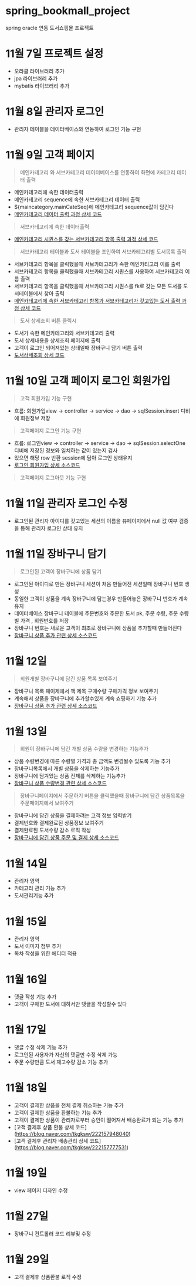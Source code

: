 # spring_bookmall_project
spring oracle 연동 도서쇼핑몰 프로젝트


# 11월 7일 프로젝트 설정 
- 오라클 라이브러리 추가
- jpa 라이브러리 추가
- mybatis 라이브러리 추가

# 11월 8일 관리자 로그인 
- 관리자 테이블을 데이터베이스와 연동하여 로그인 기능 구현

# 11월 9일 고객 페이지
> 메인카테고리 와 서브카테고리 데이터베이스를 연동하여 화면에 카테고리 데이터 출력
+ 메인카테고리에 속한 데이터출력
+ 메인카테고리 sequence에 속한 서브카테고리 데이터 출력
+ ${maincategory.mainCateSeq}에 메인카테고리 sequence값이 담긴다
+ [메인카테고리 데이터 출력 과정 상세 코드](https://blog.naver.com/tkgksw/222153608868)

> 서브카테고리에 속한 데이터출력
+ [메인카테고리 시퀀스를 갖는 서브카테고리 항목 출력 과정 상세 코드](https://blog.naver.com/tkgksw/222153644678)

> 서브카테고리 테이블과 도서 테이블을 조인하여 서브카테고리별 도서목록 출력
+ 서브카테고리 항목을 클릭했을때 서브카테고리가 속한 메인카티고리 이름 출력
+ 서브카테고리 항목을 클릭했을때 서브카테고리 시퀀스를 사용하여 서브카테고리 이름 출력
+ 서브카테고리 항목을 클릭했을때 서브카테고리 시퀀스를 fk로 갖는 모든 도서를 도서테이블에서 찾아 출력
+ [메인카테고리에 속한 서브카테고리 항목과 서브카테고리가 갖고있는 도서 출력 과정 상세 코드](https://blog.naver.com/tkgksw/222154365031)


> 도서 상세조회 버튼 클릭시 
- 도서가 속한 메인카테고리와 서브카테고리 출력
- 도서 상세내용을 상세조회 페이지에 출력
- 고객이 로그인 되어져있는 상태일때 장바구니 담기 버튼 출력
- [도서상세조회 상세 코드](https://blog.naver.com/tkgksw/222155328911)


# 11월 10일 고객 페이지 로그인 회원가입
> 고객 회원가입 기능 구현
+ 흐름: 회원가입view -> controller -> service -> dao -> sqlSession.insert 디비에 회원정보 저장

> 고객페이지 로그인 기능 구현
+ 흐름: 로그인view -> controller -> service -> dao -> sqlSession.selectOne 디비에 저장된 정보와 일치하는 값이 있는지 검사
+ 있으면 해당 row 반환 session에 담아 로그인 상태유지
+ [로그인 회원가입 상세 소스코드](https://blog.naver.com/tkgksw/222152191916)


> 고객페이지 로그아웃 기능 구현


# 11월 11일 관리자 로그인 수정
- 로그인된 관리자 아이디를 갖고있는 세션의 이름을 뷰페이지에서 null 값 여부 검증을 통해 관리자 로그인 상태 유지

# 11월 11일 장바구니 담기
> 로그인된 고객이 장바구니에 상품 담기
+ 로그인된 아이디로 만든 장바구니 세션이 처음 만들어진 세션일때 장바구니 번호 생성
+ 동일한 고객이 상품을 계속 장바구니에 담는경우 만들어놓은 장바구니 번호가 계속 유지
+ 데이터베이스 장바구니 테이블에 주문번호와 주문한 도서 pk, 주문 수량, 주문 수량별 가격 , 회원번호를 저장
+ 장바구니 번호는 새로운 고객이 최조로 장바구니에 상품을 추가할때 만들어진다
+ [장바구니 상품 추가 관련 상세 소스코드](https://blog.naver.com/tkgksw/222156590445)

# 11월 12일
> 회원개별 장바구니에 담긴 상품 목록 보여주기
+ 장바구니 목록 페이제에서 책 제목 구매수량 구매가격 정보 보여주기
+ 계속해서 상품을 장바구니에 추가할수있게 계속 쇼핑하기 기능 추가
+ [장바구니 상품 추가 관련 상세 소스코드](https://blog.naver.com/tkgksw/222156590445)


# 11월 13일
> 회원이 장바구니에 담긴 개별 상품 수량을 변경하는 기능추가
+ 상품 수량변경에 따른 수량별 가격과 총 금액도 변경될수 있도록 기능 추가
+ 장바구니목록에서 개별 상품을 삭제하는 기능추가
+ 장바구니에 담겨있는 상품 전체를 삭제하는 기능추가
+ [장바구니 상품 수량변경 관련 상세 소스코드](https://blog.naver.com/tkgksw/222156934276)

> 장바구니페이지에서 주문하기 버튼을 클릭했을때 장바구니에 담긴 상품목록을 주문페이지에서 보여주기
+ 장바구니에 담긴 상품을 결제하려는 고객 정보 입력받기
+ 결제번호와 결제완료된 상품정보 보여주기
+ 결제완료된 도서수량 감소 로직 작성
+ [장바구니에 담긴 상품 주문 및 결제 상세 소스코드](https://blog.naver.com/tkgksw/222157351260)

# 11월 14일
- 관리자 영역
- 카테고리 관리 기능 추가
- 도서관리기능 추가


# 11월 15일
- 관리자 영역
- 도서 이미지 첨부 추가
- 목차 작성을 위한 에디터 적용

# 11월 16일
- 댓글 작성 기능 추가
- 고객이 구매한 도서에 대하서만 댓글을 작성할수 있다

# 11월 17일
- 댓글 수정 삭제 기능 추가
- 로그인된 사용자가 자신의 댓글만 수정 삭제 가능
- 주문 수량만큼 도서 재고수량 감소 기능 추가

# 11월 18일
- 고객이 결제한 상품을 전체 결제 취소하는 기능 추가
- 고객이 결제한 상품을 환불하는 기능 추가
- 고객이 결제한 상품이 관리자로부터 승인이 떨어져서 배송완료가 되는 기능 추가
- [고객 결제후 상품 환불 상세 코드] (https://blog.naver.com/tkgksw/222157948040)
- [고객 결제후 관리자 배송관리 상세 코드] (https://blog.naver.com/tkgksw/222157777531)

# 11월 19일
- view 페이지 디자인 수정

# 11월 27일
- 장바구니 컨트롤러 코드 리뷰및 수정

# 11월 29일 
- 고객 결제후 상품환불 로직 수정


